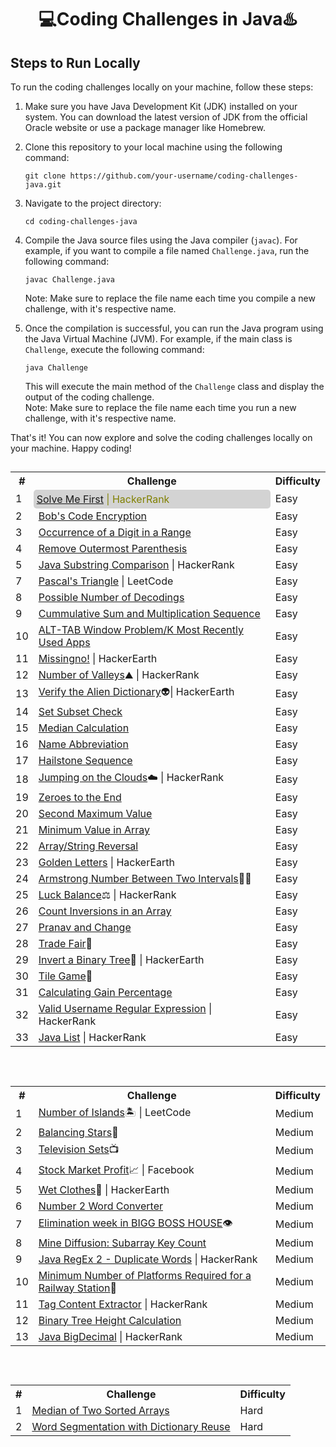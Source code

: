 <h1 align="center">💻Coding Challenges in Java♨️</h1>

## Steps to Run Locally

To run the coding challenges locally on your machine, follow these steps:

1. Make sure you have Java Development Kit (JDK) installed on your system. You can download the latest version of JDK from the official Oracle website or use a package manager like Homebrew.

2. Clone this repository to your local machine using the following command:

   ```
   git clone https://github.com/your-username/coding-challenges-java.git
   ```

3. Navigate to the project directory:

   ```
   cd coding-challenges-java
   ```

4. Compile the Java source files using the Java compiler (`javac`). For example, if you want to compile a file named `Challenge.java`, run the following command:

   ```
   javac Challenge.java
   ```
   Note: Make sure to replace the file name each time you compile a new challenge, with it's respective name.

5. Once the compilation is successful, you can run the Java program using the Java Virtual Machine (JVM). For example, if the main class is `Challenge`, execute the following command:

   ```
   java Challenge
   ```
   This will execute the main method of the `Challenge` class and display the output of the coding challenge.
   <br>Note: Make sure to replace the file name each time you run a new challenge, with it's respective name.

That's it! You can now explore and solve the coding challenges locally on your machine. Happy coding!

## 
<table>
  <tr>
    <th>#</th>
    <th>Challenge</th>
    <th>Difficulty</th>
  </tr>
  <tr>
    <td>1</td>
    <td style="padding: 5px; background-color: lightgrey; border-radius: 5px; color: olive;"><a href="https://github.com/PranavBawgikar/java-coding-challenges/blob/main/SolveMeFirst.java">Solve Me First</a> | HackerRank</td>
    <td>Easy</td>
  </tr>
  <tr>
    <td>2</td>
    <td><a href="https://github.com/PranavBawgikar/java-coding-challenges/blob/main/BobEncryption.java">Bob's Code Encryption</a></td>
    <td>Easy</td>
  </tr>
  <tr>
    <td>3</td>
    <td><a href="https://github.com/PranavBawgikar/java-coding-challenges/blob/main/DigitOcurrence.java">Occurrence of a Digit in a Range</a></td>
    <td>Easy</td>
  </tr>
  <td>4</td>
    <td><a href="https://github.com/PranavBawgikar/java-coding-challenges/blob/main/OuterParenthesis.java">Remove Outermost Parenthesis</a></td>
    <td>Easy</td>
  </tr>
  <td>5</td>
    <td><a href="https://github.com/PranavBawgikar/java-coding-challenges/blob/main/SubstringComp.java">Java Substring Comparison</a> | HackerRank</td>
    <td>Easy</td>
  </tr>
  <td>7</td>
    <td><a href="https://github.com/PranavBawgikar/java-coding-challenges/blob/main/PascalTri.java">Pascal's Triangle</a> | LeetCode</td>
    <td>Easy</td>
  </tr>
  <td>8</td>
  <td><a href="https://github.com/PranavBawgikar/java-coding-challenges/blob/main/PossibleDecodings.java">Possible Number of Decodings</a></td>
    <td>Easy</td>
  <tr>
  <td>9</td>
  <td><a href="https://github.com/PranavBawgikar/java-coding-challenges/blob/main/Sequence.java">Cummulative Sum and Multiplication Sequence</a></td>
    <td>Easy</td>
  </tr>
  <tr>
  <td>10</td>
  <td><a href="https://github.com/PranavBawgikar/java-coding-challenges/blob/main/AltTabProb.java">ALT-TAB Window Problem/K Most Recently Used Apps</a></td>
    <td>Easy</td>
  </tr>
  <tr>
    <td>11</td>
  <td><a href="https://github.com/PranavBawgikar/java-coding-challenges/blob/main/Missingno.java">Missingno!</a> | HackerEarth</td>
    <td>Easy</td>
  </tr>
  <tr>
    <td>12</td>
  <td><a href="https://github.com/PranavBawgikar/java-coding-challenges/blob/main/NumberOfValleys.java">Number of Valleys</a>⛰️ | HackerRank</td>
    <td>Easy</td>
  </tr>
  <tr>
    <td>13</td>
  <td><a href="https://github.com/PranavBawgikar/java-coding-challenges/blob/main/AlienDict.java">Verify the Alien Dictionary</a>👽| HackerEarth</td>
    <td>Easy</td>
  </tr>
  <tr>
    <td>14</td>
  <td><a href="https://github.com/PranavBawgikar/java-coding-challenges/blob/main/SubsetCheck.java">Set Subset Check</a></td>
    <td>Easy</td>
  </tr>
  </tr>
  <tr>
    <td>15</td>
  <td><a href="https://github.com/PranavBawgikar/java-coding-challenges/blob/main/Median.java">Median Calculation</a></td>
    <td>Easy</td>
  </tr>
   <tr>
    <td>16</td>
  <td><a href="https://github.com/PranavBawgikar/java-coding-challenges/blob/main/NameAbbreviation.java">Name Abbreviation</a></td>
    <td>Easy</td>
  </tr>
   <tr>
    <td>17</td>
  <td><a href="https://github.com/PranavBawgikar/java-coding-challenges/blob/main/HailstoneSeq.java">Hailstone Sequence</a></td>
    <td>Easy</td>
  </tr>
   <tr>
    <td>18</td>
  <td><a href="https://github.com/PranavBawgikar/java-coding-challenges/blob/main/JumpClouds.java">Jumping on the Clouds</a>☁️ | HackerRank</td>
    <td>Easy</td>
  </tr>
   <tr>
    <td>19</td>
  <td><a href="https://github.com/PranavBawgikar/java-coding-challenges/blob/main/ZeroesToLast.java">Zeroes to the End</a></td>
    <td>Easy</td>
  </tr>
   <tr>
    <td>20</td>
  <td><a href="https://github.com/PranavBawgikar/java-coding-challenges/blob/main/SecondMaxVal.java">Second Maximum Value</a></td>
    <td>Easy</td>
  </tr>
   <tr>
    <td>21</td>
  <td><a href="https://github.com/PranavBawgikar/java-coding-challenges/blob/main/MinValInArr.java">Minimum Value in Array</a></td>
    <td>Easy</td>
  </tr>
   <tr>
    <td>22</td>
  <td><a href="https://github.com/PranavBawgikar/java-coding-challenges/blob/main/RevArr.java">Array/String Reversal</a></td>
    <td>Easy</td>
  </tr>
   </tr>
   <tr>
    <td>23</td>
  <td><a href="https://github.com/PranavBawgikar/java-coding-challenges/blob/main/GoldenLetters.java">Golden Letters</a> | HackerEarth</td>
    <td>Easy</td>
  </tr>
   <tr>
    <td>24</td>
  <td><a href="https://github.com/PranavBawgikar/java-coding-challenges/blob/main/Armstrong.java">Armstrong Number Between Two Intervals</a>👨‍🚀</td>
    <td>Easy</td>
  </tr>
   <tr>
    <td>25</td>
  <td><a href="https://github.com/PranavBawgikar/java-coding-challenges/blob/main/LuckBalance.java">Luck Balance</a>⚖️ | HackerRank</td>
    <td>Easy</td>
  </tr>
   <tr>
    <td>26</td>
  <td><a href="https://github.com/PranavBawgikar/java-coding-challenges/blob/main/CountInversion.java">Count Inversions in an Array</td>
    <td>Easy</td>
  </tr>
     <tr>
    <td>27</td>
  <td><a href="https://github.com/PranavBawgikar/java-coding-challenges/blob/main/Change.java">Pranav and Change</a></td>
    <td>Easy</td>
</tr>
<tr>
    <td>28</td>
  <td><a href="https://github.com/PranavBawgikar/java-coding-challenges/blob/main/Tradefair.java">Trade Fair</a>🎪</td>
    <td>Easy</td>
  </tr>
     <tr>
<td>29</td>
  <td><a href="https://github.com/PranavBawgikar/java-coding-challenges/blob/main/TreeNode.java">Invert a Binary Tree</a>🌲 | HackerEarth</td>
<td>Easy</td>
</tr>
<tr>
<td>30</td>
  <td><a href="https://github.com/PranavBawgikar/java-coding-challenges/blob/main/Tilegame.java">Tile Game</a>🔲</td>
<td>Easy</td>
</tr>
<tr>
<td>31</td>
  <td><a href="https://github.com/PranavBawgikar/java-coding-challenges/blob/main/Gainpercentage.java">Calculating Gain Percentage</a></td>
<td>Easy</td>
</tr>
<tr>
<td>32</td>
  <td><a href="https://github.com/PranavBawgikar/java-coding-challenges/blob/main/UsernameValidator.java">Valid Username Regular Expression</a> | HackerRank</td>
<td>Easy</td>
</tr>
<tr>
<td>33</td>
  <td><a href="https://github.com/PranavBawgikar/java-coding-challenges/blob/main/ListOperations.java">Java List</a> | HackerRank</td>
<td>Easy</td>
</tr>  
</table>

<br>

## 
<table>
  <tr>
    <th>#</th>
    <th>Challenge</th>
    <th>Difficulty</th>
  </tr>
  <tr>
    <td>1</td>
    <td><a href="https://github.com/PranavBawgikar/java-coding-challenges/blob/main/NumOfIslands.java">Number of Islands</a>🏝️ | LeetCode</td>
    <td>Medium</td>
  </tr>
   <tr>
    <td>2</td>
    <td><a href="https://github.com/PranavBawgikar/java-coding-challenges/blob/main/BalancedStars.java">Balancing Stars</a>🌠 </td>
    <td>Medium</td>
  </tr>
   <tr>
    <td>3</td>
    <td><a href="https://github.com/PranavBawgikar/java-coding-challenges/blob/main/HospitalTVSets.java">Television Sets</a>📺 </td>
    <td>Medium</td>
  </tr>
   <tr>
    <td>4</td>
    <td><a href="https://github.com/PranavBawgikar/java-coding-challenges/blob/main/StockMarketProfit.java">Stock Market Profit</a>📈 | Facebook</td>
    <td>Medium</td>
  </tr>
   <tr>
    <td>5</td>
    <td><a href="https://github.com/PranavBawgikar/java-coding-challenges/blob/main/WetClothes.java">Wet Clothes</a>👚 | HackerEarth</td>
    <td>Medium</td>
  </tr>
   <tr>
    <td>6</td>
    <td><a href="https://github.com/PranavBawgikar/java-coding-challenges/blob/main/Num2Word.java">Number 2 Word Converter</a></td>
    <td>Medium</td>
  </tr>
   <tr>
	<td>7</td>
    	<td><a href="https://github.com/PranavBawgikar/java-coding-challenges/blob/main/BiggBoss.java">Elimination week in BIGG BOSS HOUSE</a>👁️</td>
    <td>Medium</td>
</tr>
<tr>
	<td>8</td>
    	<td><a href="https://github.com/PranavBawgikar/java-coding-challenges/blob/main/MineDiffusion.java">Mine Diffusion: Subarray Key Count</a></td>
    <td>Medium</td>
</tr>
<tr>
	<td>9</td>
    	<td><a href="https://github.com/PranavBawgikar/java-coding-challenges/blob/main/DuplicateWords.java">Java RegEx 2 - Duplicate Words</a> | HackerRank</td>
    <td>Medium</td>
</tr><tr>
	<td>10</td>
    	<td><a href="https://github.com/PranavBawgikar/java-coding-challenges/blob/main/MinPlatforms.java">Minimum Number of Platforms Required for a Railway Station</a>🚋</td>
    <td>Medium</td>
</tr>
<tr>
	<td>11</td>
    	<td><a href="https://github.com/PranavBawgikar/java-coding-challenges/blob/main/TagContentExtract.java">Tag Content Extractor</a> | HackerRank</td>
    <td>Medium</td>
</tr>
<tr>
	<td>12</td>
    	<td><a href="https://github.com/PranavBawgikar/java-coding-challenges/blob/main/BinTreeHeight.java">Binary Tree Height Calculation</a></td>
    <td>Medium</td>
</tr>
<tr>
	<td>13</td>
    	<td><a href="https://github.com/PranavBawgikar/java-coding-challenges/blob/main/bigDecimal.java">Java BigDecimal</a> | HackerRank</td>
    <td>Medium</td>
</tr>
</table>

<br>

## 
<table>
  <tr>
    <th>#</th>
    <th>Challenge</th>
    <th>Difficulty</th>
  </tr>
  <tr>
    <td>1</td>
    <td><a href="https://github.com/PranavBawgikar/java-coding-challenges/blob/main/MedianOfArrays.java">Median of Two Sorted Arrays</td>
    <td>Hard</td>
  </tr>
   <tr>
    <td>2</td>
    <td><a href="https://github.com/PranavBawgikar/java-coding-challenges/blob/main/WordSeg.java">Word Segmentation with Dictionary Reuse</td>
    <td>Hard</td>
  </tr>
</table>

